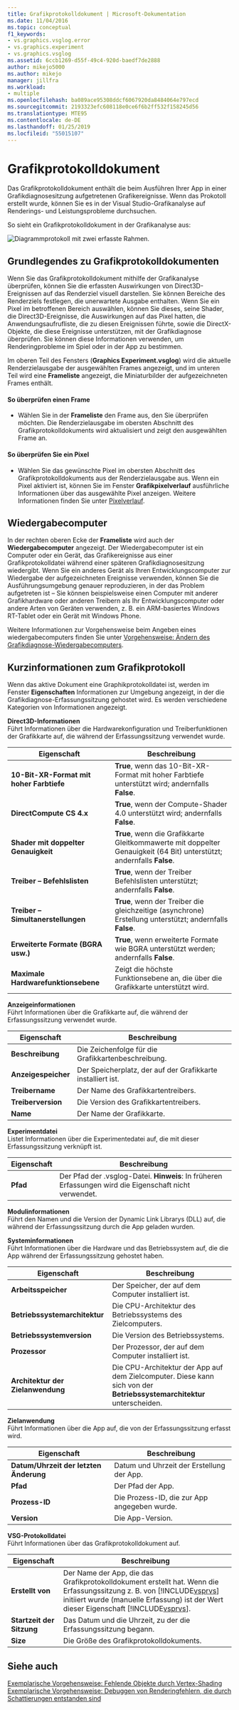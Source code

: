 ```yaml
---
title: Grafikprotokolldokument | Microsoft-Dokumentation
ms.date: 11/04/2016
ms.topic: conceptual
f1_keywords:
- vs.graphics.vsglog.error
- vs.graphics.experiment
- vs.graphics.vsglog
ms.assetid: 6ccb1269-d55f-49c4-920d-baedf7de2888
author: mikejo5000
ms.author: mikejo
manager: jillfra
ms.workload:
- multiple
ms.openlocfilehash: ba089ace95308ddcf6067920da8484064e797ecd
ms.sourcegitcommit: 2193323efc608118e0ce6f6b2ff532f158245d56
ms.translationtype: MTE95
ms.contentlocale: de-DE
ms.lasthandoff: 01/25/2019
ms.locfileid: "55015107"
---
```

# <a name="graphics-log-document"></a>Grafikprotokolldokument
Das Grafikprotokolldokument enthält die beim Ausführen Ihrer App in einer Grafikdiagnosesitzung aufgetretenen Grafikereignisse. Wenn das Prokotoll erstellt wurde, können Sie es in der Visual Studio-Grafikanalyse auf Renderings- und Leistungsprobleme durchsuchen.  

 So sieht ein Grafikprotokolldokument in der Grafikanalyse aus:  

 ![Diagrammprotokoll mit zwei erfasste Rahmen. ](media/gfx_diag_demo_graphics_log_orientation.png "Gfx_diag_demo_graphics_log_orientation")  

## <a name="understanding-graphics-log-documents"></a>Grundlegendes zu Grafikprotokolldokumenten  
 Wenn Sie das Grafikprotokolldokument mithilfe der Grafikanalyse überprüfen, können Sie die erfassten Auswirkungen von Direct3D-Ereignissen auf das Renderziel visuell darstellen. Sie können Bereiche des Renderziels festlegen, die unerwartete Ausgabe enthalten. Wenn Sie ein Pixel im betroffenen Bereich auswählen, können Sie dieses, seine Shader, die Direct3D-Ereignisse, die Auswirkungen auf das Pixel hatten, die Anwendungsaufrufliste, die zu diesen Ereignissen führte, sowie die DirectX-Objekte, die diese Ereignisse unterstützen, mit der Grafikdiagnose überprüfen. Sie können diese Informationen verwenden, um Renderingprobleme im Spiel oder in der App zu bestimmen.  

 Im oberen Teil des Fensters (**Graphics Experiment.vsglog**) wird die aktuelle Renderzielausgabe der ausgewählten Frames angezeigt, und im unteren Teil wird eine **Frameliste** angezeigt, die Miniaturbilder der aufgezeichneten Frames enthält.  

#### <a name="to-inspect-a-frame"></a>So überprüfen einen Frame  

-   Wählen Sie in der **Frameliste** den Frame aus, den Sie überprüfen möchten. Die Renderzielausgabe im obersten Abschnitt des Grafikprotokolldokuments wird aktualisiert und zeigt den ausgewählten Frame an.  

#### <a name="to-inspect-a-pixel"></a>So überprüfen Sie ein Pixel  

-   Wählen Sie das gewünschte Pixel im obersten Abschnitt des Grafikprotokolldokuments aus der Renderzielausgabe aus. Wenn ein Pixel aktiviert ist, können Sie im Fenster **Grafikpixelverlauf** ausführliche Informationen über das ausgewählte Pixel anzeigen. Weitere Informationen finden Sie unter [Pixelverlauf](graphics-pixel-history.md).  

## <a name="playback-machine"></a>Wiedergabecomputer  
 In der rechten oberen Ecke der **Frameliste** wird auch der **Wiedergabecomputer** angezeigt. Der Wiedergabecomputer ist ein Computer oder ein Gerät, das Grafikereignisse aus einer Grafikprotokolldatei während einer späteren Grafikdiagnosesitzung wiedergibt. Wenn Sie ein anderes Gerät als Ihren Entwicklungscomputer zur Wiedergabe der aufgezeichneten Ereignisse verwenden, können Sie die Ausführungsumgebung genauer reproduzieren, in der das Problem aufgetreten ist – Sie können beispielsweise einen Computer mit anderer Grafikhardware oder anderen Treibern als Ihr Entwicklungscomputer oder andere Arten von Geräten verwenden, z. B. ein ARM-basiertes Windows RT-Tablet oder ein Gerät mit Windows Phone.  

 Weitere Informationen zur Vorgehensweise beim Angeben eines wiedergabecomputers finden Sie unter [Vorgehensweise: Ändern des Grafikdiagnose-Wiedergabecomputers](how-to-change-the-graphics-diagnostics-playback-machine.md).  

## <a name="graphics-log-summary-information"></a>Kurzinformationen zum Grafikprotokoll  
 Wenn das aktive Dokument eine Graphikprotokolldatei ist, werden im Fenster **Eigenschaften** Informationen zur Umgebung angezeigt, in der die Grafikdiagnose-Erfassungssitzung gehostet wird. Es werden verschiedene Kategorien von Informationen angezeigt.  

 **Direct3D-Informationen**  
 Führt Informationen über die Hardwarekonfiguration und Treiberfunktionen der Grafikkarte auf, die während der Erfassungssitzung verwendet wurde.  

|Eigenschaft|Beschreibung|  
|--------------|-----------------|  
|**10-Bit-XR-Format mit hoher Farbtiefe**|**True**, wenn das 10-Bit-XR-Format mit hoher Farbtiefe unterstützt wird; andernfalls **False**.|  
|**DirectCompute CS 4.x**|**True**, wenn der Compute-Shader 4.0 unterstützt wird; andernfalls **False**.|  
|**Shader mit doppelter Genauigkeit**|**True**, wenn die Grafikkarte Gleitkommawerte mit doppelter Genauigkeit (64 Bit) unterstützt; andernfalls **False**.|  
|**Treiber – Befehlslisten**|**True**, wenn der Treiber Befehlslisten unterstützt; andernfalls **False**.|  
|**Treiber – Simultanerstellungen**|**True**, wenn der Treiber die gleichzeitige (asynchrone) Erstellung unterstützt; andernfalls **False**.|  
|**Erweiterte Formate (BGRA usw.)**|**True**, wenn erweiterte Formate wie BGRA unterstützt werden; andernfalls **False**.|  
|**Maximale Hardwarefunktionsebene**|Zeigt die höchste Funktionsebene an, die über die Grafikkarte unterstützt wird.|  

 **Anzeigeinformationen**  
 Führt Informationen über die Grafikkarte auf, die während der Erfassungssitzung verwendet wurde.  

|Eigenschaft|Beschreibung|  
|--------------|-----------------|  
|**Beschreibung**|Die Zeichenfolge für die Grafikkartenbeschreibung.|  
|**Anzeigespeicher**|Der Speicherplatz, der auf der Grafikkarte installiert ist.|  
|**Treibername**|Der Name des Grafikkartentreibers.|  
|**Treiberversion**|Die Version des Grafikkartentreibers.|  
|**Name**|Der Name der Grafikkarte.|  

 **Experimentdatei**  
 Listet Informationen über die Experimentedatei auf, die mit dieser Erfassungssitzung verknüpft ist.  

|Eigenschaft|Beschreibung|  
|--------------|-----------------|  
|**Pfad**|Der Pfad der .vsglog-Datei. **Hinweis**:  In früheren Erfassungen wird die Eigenschaft nicht verwendet.|  

 **Modulinformationen**  
 Führt den Namen und die Version der Dynamic Link Librarys (DLL) auf, die während der Erfassungssitzung durch die App geladen wurden.  

 **Systeminformationen**  
 Führt Informationen über die Hardware und das Betriebssystem auf, die die App während der Erfassungssitzung gehostet haben.  

|Eigenschaft|Beschreibung|  
|--------------|-----------------|  
|**Arbeitsspeicher**|Der Speicher, der auf dem Computer installiert ist.|  
|**Betriebssystemarchitektur**|Die CPU-Architektur des Betriebssystems des Zielcomputers.|  
|**Betriebssystemversion**|Die Version des Betriebssystems.|  
|**Prozessor**|Der Prozessor, der auf dem Computer installiert ist.|  
|**Architektur der Zielanwendung**|Die CPU-Architektur der App auf dem Zielcomputer. Diese kann sich von der **Betriebssystemarchitektur** unterscheiden.|  

 **Zielanwendung**  
 Führt Informationen über die App auf, die von der Erfassungssitzung erfasst wird.  

|Eigenschaft|Beschreibung|  
|--------------|-----------------|  
|**Datum/Uhrzeit der letzten Änderung**|Datum und Uhrzeit der Erstellung der App.|  
|**Pfad**|Der Pfad der App.|  
|**Prozess-ID**|Die Prozess-ID, die zur App angegeben wurde.|  
|**Version**|Die App-Version.|  

 **VSG-Protokolldatei**  
 Führt Informationen über das Grafikprotokolldokument auf.  


| Eigenschaft | Beschreibung |
|------------------------| - |
| **Erstellt von** | Der Name der App, die das Grafikprotokolldokument erstellt hat. Wenn die Erfassungssitzung z. B. von [!INCLUDE[vsprvs](../../code-quality/includes/vsprvs_md.md)] initiiert wurde (manuelle Erfassung) ist der Wert dieser Eigenschaft [!INCLUDE[vsprvs](../../code-quality/includes/vsprvs_md.md)]. |
| **Startzeit der Sitzung** | Das Datum und die Uhrzeit, zu der die Erfassungssitzung begann. |
| **Size** | Die Größe des Grafikprotokolldokuments. |

## <a name="see-also"></a>Siehe auch  
 [Exemplarische Vorgehensweise: Fehlende Objekte durch Vertex-Shading](walkthrough-missing-objects-due-to-vertex-shading.md)   
 [Exemplarische Vorgehensweise: Debuggen von Renderingfehlern, die durch Schattierungen entstanden sind](walkthrough-debugging-rendering-errors-due-to-shading.md)